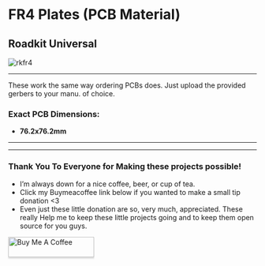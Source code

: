 # FR4 Plates (PCB Material)

## Roadkit Universal

![rkfr4](https://raw.githubusercontent.com/The-Royal/The_Royal_Open-Source-Projects/schwann/xfile-data/roadkit_fr4_cap.png)

---

These work the same way ordering PCBs does.  Just upload the provided gerbers to your manu. of choice.

### Exact PCB Dimensions:

- **76.2x76.2mm**

---
---

 ### Thank You To Everyone for Making these projects possible!

- I’m always down for a nice coffee, beer, or cup of tea. 
- Click my Buymeacoffee link below if you wanted to make a small tip donation <3
- Even just these little donation are so, very much, appreciated.  These really Help me to keep these little projects going and to keep them open source for you guys. 

<a href="https://www.buymeacoffee.com/xQnlh8tRs" target="_blank"><img src="https://www.buymeacoffee.com/assets/img/custom_images/orange_img.png" alt="Buy Me A Coffee" style="height: 41px !important;width: 174px !important;box-shadow: 0px 3px 2px 0px rgba(190, 190, 190, 0.5) !important;-webkit-box-shadow: 0px 3px 2px 0px rgba(190, 190, 190, 0.5) !important;" ></a>


